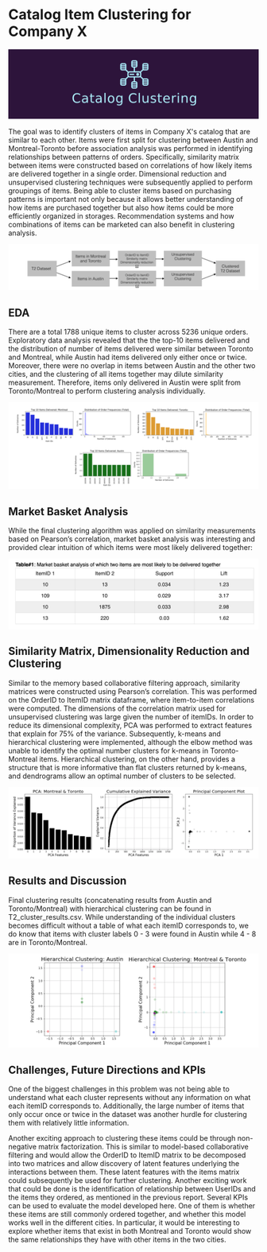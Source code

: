 # Catalog Item Clustering for Company X
<p align="center">
<img src="images/logo.png">
</p>

The goal was to identify clusters of items in Company X's catalog that are similar to each other. Items were first split for clustering between Austin and Montreal-Toronto before association analysis was performed in identifying relationships between patterns of orders. Specifically, similarity matrix between items were constructed based on correlations of how likely items are delivered together in a single order. Dimensional reduction and unsupervised clustering techniques were subsequently applied to perform groupings of items. Being able to cluster items based on purchasing patterns is important not only because it  allows better understanding of how items are purchased together but also how items could be more efficiently organized in storages. Recommendation systems and how combinations of items can be marketed  can also benefit in clustering analysis.

<p align="center">
<img src="images/pipeline.png">
</p>

## EDA
There are a total 1788 unique items to cluster across 5236 unique orders. Exploratory data analysis revealed that the the top-10 items delivered and the distribution of number of items delivered were similar between Toronto and Montreal, while Austin had items delivered only  either once or twice. Moreover, there were no overlap in items between Austin and the other two cities, and the clustering of all items together may dilute similarity measurement. Therefore, items only delivered in Austin were split from Toronto/Montreal to perform clustering analysis individually.

<p align="center">
<img src="images/histograms.png">
</p>



## Market Basket Analysis
While the final clustering algorithm was applied on similarity measurements based on Pearson’s correlation, market basket analysis was interesting and provided clear intuition of which items were most likely delivered together:

<p align="center">
<img src="images/table.png">
</p>


## Similarity Matrix, Dimensionality Reduction and Clustering  
Similar to the memory based collaborative filtering approach, similarity matrices were constructed using Pearson’s correlation. This was performed on the OrderID to ItemID matrix dataframe, where item-to-item correlations were computed. The dimensions of the correlation matrix used for  unsupervised clustering was large given the number of itemIDs. In order to reduce its dimensional complexity, PCA was performed to extract features that explain for 75% of the variance. Subsequently, k-means and hierarchical clustering were implemented, although the elbow method was unable to identify the optimal number clusters for k-means in Toronto-Montreal items. Hierarchical clustering, on the other hand, provides a structure that is more informative than flat clusters returned by k-means, and dendrograms allow an optimal number of clusters to be selected.

<p align="center">
<img src="images/PCA.png">
</p>


## Results and Discussion
Final clustering results (concatenating results from Austin and Toronto/Montreal) with hierarchical clustering can be found in T2_cluster_results.csv. While understanding of the individual clusters becomes  difficult without a table of what each itemID corresponds to, we do know that items with cluster labels 0 - 3 were found in Austin while 4 - 8 are in Toronto/Montreal. 

<p align="center">
<img src="images/PCA_Cluster.png">
</p>


## Challenges, Future Directions and KPIs
One of the biggest challenges in this problem was not being able to understand what each cluster represents without any information on what each itemID corresponds to. Additionally, the large number of items that only occur once or twice in the dataset was another hurdle for clustering them with relatively little information.   

Another exciting approach to clustering these items could be through non-negative matrix factorization. This is similar to model-based collaborative filtering and would allow the OrderID to ItemID matrix to be decomposed into two matrices and allow discovery of  latent features underlying the interactions between them. These latent features with the items matrix could subsequently be used for further clustering. Another exciting work that could be done is the identification of relationship between UserIDs and the items they ordered, as mentioned in the previous report. Several KPIs can be used to evaluate the model developed here. One of them is whether these items are still commonly ordered together, and whether this model works well in the different cities.  In particular, it would be interesting to explore whether items that exist in both Montreal and Toronto would show the same relationships they have with other items in the two cities.
